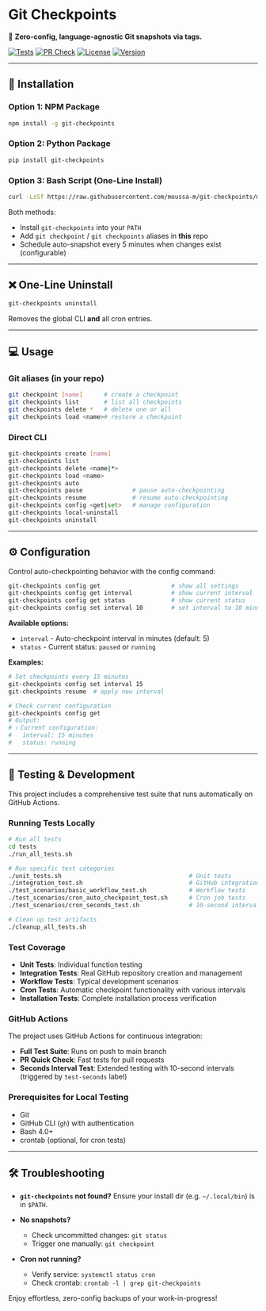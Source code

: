 
# Git Checkpoints

🔄 **Zero-config, language-agnostic Git snapshots via tags.**

[![Tests](https://img.shields.io/github/actions/workflow/status/Moussa-M/git-checkpoints/test.yml?branch=main&label=Tests)](https://github.com/Moussa-M/git-checkpoints/actions/workflows/test.yml)
[![PR Check](https://img.shields.io/github/actions/workflow/status/Moussa-M/git-checkpoints/pr-check.yml?branch=main&label=PR%20Check)](https://github.com/Moussa-M/git-checkpoints/actions/workflows/pr-check.yml)
[![License](https://img.shields.io/github/license/Moussa-M/git-checkpoints)](LICENSE)
[![Version](https://img.shields.io/github/v/release/Moussa-M/git-checkpoints)](https://github.com/Moussa-M/git-checkpoints/releases)

---

## 🚀 Installation

### Option 1: NPM Package

```bash
npm install -g git-checkpoints
```

### Option 2: Python Package

```bash
pip install git-checkpoints
```

### Option 3: Bash Script (One-Line Install)

```bash
curl -LsSf https://raw.githubusercontent.com/moussa-m/git-checkpoints/main/install.sh | bash
```

Both methods:
* Install `git-checkpoints` into your `PATH`
* Add `git checkpoint` / `git checkpoints` aliases in **this** repo
* Schedule auto-snapshot every 5 minutes when changes exist (configurable)

---

## ❌ One-Line Uninstall

```bash
git-checkpoints uninstall
```

Removes the global CLI **and** all cron entries.

---

## 💻 Usage

### Git aliases (in your repo)

```bash
git checkpoint [name]      # create a checkpoint
git checkpoints list       # list all checkpoints
git checkpoints delete *   # delete one or all
git checkpoints load <name># restore a checkpoint
```

### Direct CLI

```bash
git-checkpoints create [name]
git-checkpoints list
git-checkpoints delete <name|*>
git-checkpoints load <name>
git-checkpoints auto
git-checkpoints pause              # pause auto-checkpointing
git-checkpoints resume             # resume auto-checkpointing
git-checkpoints config <get|set>   # manage configuration
git-checkpoints local-uninstall
git-checkpoints uninstall
```

---

## ⚙️ Configuration

Control auto-checkpointing behavior with the config command:

```bash
git-checkpoints config get                    # show all settings
git-checkpoints config get interval           # show current interval
git-checkpoints config get status             # show current status
git-checkpoints config set interval 10        # set interval to 10 minutes
```

**Available options:**
- `interval` - Auto-checkpoint interval in minutes (default: 5)
- `status` - Current status: `paused` or `running`

**Examples:**
```bash
# Set checkpoints every 15 minutes
git-checkpoints config set interval 15
git-checkpoints resume  # apply new interval

# Check current configuration
git-checkpoints config get
# Output:
# ℹ️ Current configuration:
#   interval: 15 minutes
#   status: running
```

---

## 🧪 Testing & Development

This project includes a comprehensive test suite that runs automatically on GitHub Actions.

### Running Tests Locally

```bash
# Run all tests
cd tests
./run_all_tests.sh

# Run specific test categories
./unit_tests.sh                                    # Unit tests
./integration_test.sh                              # GitHub integration tests
./test_scenarios/basic_workflow_test.sh            # Workflow tests
./test_scenarios/cron_auto_checkpoint_test.sh      # Cron job tests
./test_scenarios/cron_seconds_test.sh              # 10-second interval tests

# Clean up test artifacts
./cleanup_all_tests.sh
```

### Test Coverage

- **Unit Tests**: Individual function testing
- **Integration Tests**: Real GitHub repository creation and management
- **Workflow Tests**: Typical development scenarios
- **Cron Tests**: Automatic checkpoint functionality with various intervals
- **Installation Tests**: Complete installation process verification

### GitHub Actions

The project uses GitHub Actions for continuous integration:

- **Full Test Suite**: Runs on push to main branch
- **PR Quick Check**: Fast tests for pull requests
- **Seconds Interval Test**: Extended testing with 10-second intervals (triggered by `test-seconds` label)

### Prerequisites for Local Testing

- Git
- GitHub CLI (`gh`) with authentication
- Bash 4.0+
- crontab (optional, for cron tests)

---

## 🛠 Troubleshooting

* **`git-checkpoints` not found?**
  Ensure your install dir (e.g. `~/.local/bin`) is in `$PATH`.
* **No snapshots?**

  * Check uncommitted changes: `git status`
  * Trigger one manually: `git checkpoint`
* **Cron not running?**

  * Verify service: `systemctl status cron`
  * Check crontab: `crontab -l | grep git-checkpoints`

Enjoy effortless, zero-config backups of your work-in-progress!
